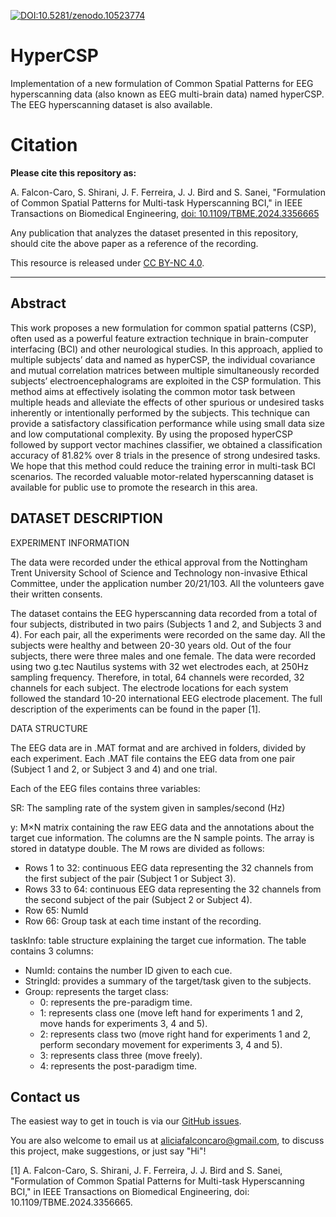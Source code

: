 [![DOI:10.5281/zenodo.10523774](https://zenodo.org/badge/DOI/10.5281/zenodo.10523774.svg)](https://doi.org/10.5281/zenodo.10523774) 


# HyperCSP
Implementation of a new formulation of Common Spatial Patterns for EEG hyperscanning data (also known as EEG multi-brain data) named hyperCSP. 
The EEG hyperscanning dataset is also available.


# Citation
**Please cite this repository as:**

A. Falcon-Caro, S. Shirani, J. F. Ferreira, J. J. Bird and S. Sanei, "Formulation of Common Spatial Patterns for Multi-task Hyperscanning BCI," in IEEE Transactions on Biomedical Engineering, [doi: 10.1109/TBME.2024.3356665](https://ieeexplore.ieee.org/document/10411071) 

Any publication that analyzes the dataset presented in this repository, should cite the above paper as a reference of the recording.

This resource is released under [CC BY-NC 4.0](https://creativecommons.org/licenses/by-nc/4.0/).

---

## Abstract
This work proposes a new formulation for common spatial patterns (CSP), often used as a powerful feature extraction technique in brain-computer interfacing (BCI) and other neurological studies. In this approach, applied to multiple subjects’ data and named as hyperCSP, the individual covariance and mutual correlation matrices between multiple simultaneously recorded subjects’ electroencephalograms are exploited in the CSP formulation. This method aims at effectively isolating the common motor task between multiple heads and alleviate the effects of other spurious or undesired tasks inherently or intentionally performed by the subjects. This technique can provide a satisfactory classification performance while using small data size and low computational complexity. By using the proposed hyperCSP followed by support vector machines classifier, we obtained a classification accuracy of 81.82% over 8 trials in the presence of strong undesired tasks. We hope that this method could reduce the training error in multi-task BCI scenarios. The recorded valuable motor-related hyperscanning dataset is available for public use to promote the research in this area.

## DATASET DESCRIPTION
EXPERIMENT INFORMATION

The data were recorded under the ethical approval from the Nottingham Trent University School of Science and Technology non-invasive Ethical Committee, under the application number 20/21/103. All the volunteers gave their written consents.

The dataset contains the EEG hyperscanning data recorded from a total of four subjects, distributed in two pairs (Subjects 1 and 2, and Subjects 3 and 4). For each pair, all the experiments were recorded on the same day. All the subjects were healthy and between 20-30 years old. Out of the four subjects, there were three males and one female. The data were recorded using two g.tec Nautilus systems with 32 wet electrodes each, at 250Hz sampling frequency. Therefore, in total, 64 channels were recorded, 32 channels for each subject. The electrode locations for each system followed the standard 10-20 international EEG electrode placement. The full description of the experiments can be found in the paper [1].

DATA STRUCTURE

The EEG data are in .MAT format and are archived in folders, divided by each experiment. Each .MAT file contains the EEG data from one pair (Subject 1 and 2, or Subject 3 and 4) and one trial.

Each of the EEG files contains three variables:

SR: The sampling rate of the system given in samples/second (Hz)

y: M×N matrix containing the raw EEG data and the annotations about the target cue information. The columns are the N sample points. The array is stored in datatype double. The M rows are divided as follows:
- Rows 1 to 32: continuous EEG data representing the 32 channels from the first subject of the pair (Subject 1 or Subject 3).
- Rows 33 to 64: continuous EEG data representing the 32 channels from the second subject of the pair (Subject 2 or Subject 4).
- Row 65: NumId
- Row 66: Group task at each time instant of the recording.

taskInfo: table structure explaining the target cue information. The table contains 3 columns:
- NumId: contains the number ID given to each cue.
- StringId: provides a summary of the target/task given to the subjects.
- Group: represents the target class:
  - 0: represents the pre-paradigm time.
  - 1: represents class one (move left hand for experiments 1 and 2, move hands for experiments 3, 4 and 5).
  - 2: represents class two (move right hand for experiments 1 and 2, perform secondary movement for experiments 3, 4 and 5).
  - 3: represents class three (move freely).
  - 4: represents the post-paradigm time.  

## Contact us

The easiest way to get in touch is via our [GitHub issues](https://github.com/AliciaFalconCaro/HyperCSP/issues).

You are also welcome to email us at [aliciafalconcaro@gmail.com](aliciafalconcaro@gmail.com), to discuss this project, make suggestions, or just say "Hi"!


[1] A. Falcon-Caro, S. Shirani, J. F. Ferreira, J. J. Bird and S. Sanei, "Formulation of Common Spatial Patterns for Multi-task Hyperscanning BCI," in IEEE Transactions on Biomedical Engineering, doi: 10.1109/TBME.2024.3356665.  

